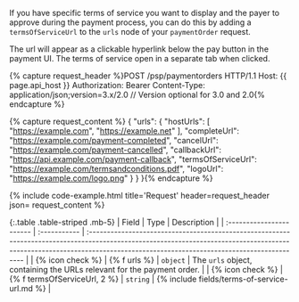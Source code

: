 If you have specific terms of service you want to display and the payer to
approve during the payment process, you can do this by adding a
`termsOfServiceUrl` to the `urls` node of your `paymentOrder` request.

The url will appear as a clickable hyperlink below the pay button in the
payment UI. The terms of service open in a separate tab when clicked.

{% capture request_header %}POST /psp/paymentorders HTTP/1.1
Host: {{ page.api_host }}
Authorization: Bearer <AccessToken>
Content-Type: application/json;version=3.x/2.0      // Version optional for 3.0 and 2.0{% endcapture %}

{% capture request_content %}
{
        "urls": {
            "hostUrls": [ "https://example.com", "https://example.net" ],
            "completeUrl": "https://example.com/payment-completed",
            "cancelUrl": "https://example.com/payment-cancelled",
            "callbackUrl": "https://api.example.com/payment-callback",
            "termsOfServiceUrl": "https://example.com/termsandconditions.pdf",
            "logoUrl": "https://example.com/logo.png"
        }
    }
}{% endcapture %}

{% include code-example.html
    title='Request'
    header=request_header
    json= request_content
    %}

{:.table .table-striped .mb-5}
| Field                    | Type         | Description       |
| :----------------------- | :----------- | :------------------------------------------------------------------------------------------------------------------------------------------------------------------------------------------------------------------------ |
| {% icon check %} | {% f urls %}                     | `object`     | The `urls` object, containing the URLs relevant for the payment order.                                                                                                                                                                                                                                   |
| {% icon check %} | {% f termsOfServiceUrl, 2 %}       | `string`     | {% include fields/terms-of-service-url.md %}                               |

